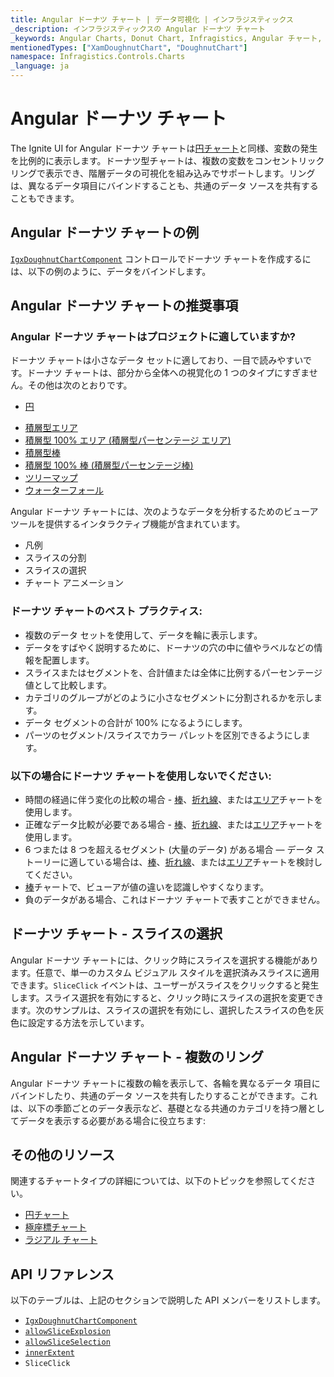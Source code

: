 ```yaml
---
title: Angular ドーナツ チャート | データ可視化 | インフラジスティックス
_description: インフラジスティックスの Angular ドーナツ チャート
_keywords: Angular Charts, Donut Chart, Infragistics, Angular チャート, ドーナツ チャート, インフラジスティックス
mentionedTypes: ["XamDoughnutChart", "DoughnutChart"]
namespace: Infragistics.Controls.Charts
_language: ja
---
```


# Angular ドーナツ チャート

The Ignite UI for Angular ドーナツ チャートは[円チャート](pie-chart.md)と同様、変数の発生を比例的に表示します。ドーナツ型チャートは、複数の変数をコンセントリック リングで表示でき、階層データの可視化を組み込みでサポートします。リングは、異なるデータ項目にバインドすることも、共通のデータ ソースを共有することもできます。

## Angular ドーナツ チャートの例

[`IgxDoughnutChartComponent`]({environment:dvApiBaseUrl}/products/ignite-ui-angular/api/docs/typescript/latest/classes/igxdoughnutchartcomponent.html) コントロールでドーナツ チャートを作成するには、以下の例のように、データをバインドします。

<code-view style="height: 600px" alt="Angular ドーナツ チャートの凡例"
           data-demos-base-url="{environment:dvDemosBaseUrl}"
                    iframe-src="{environment:dvDemosBaseUrl}/charts/doughnut-chart/legend"
                                                 github-src="charts/doughnut-chart/legend">
</code-view>


<div class="divider--half"></div>

## Angular ドーナツ チャートの推奨事項

### Angular ドーナツ チャートはプロジェクトに適していますか?

ドーナツ チャートは小さなデータ セットに適しており、一目で読みやすいです。ドーナツ チャートは、部分から全体への視覚化の 1 つのタイプにすぎません。その他は次のとおりです。

*   [円](pie-chart.md)

<!-- - Funnel  -->

*   [積層型エリア](area-chart.md)
*   [積層型 100% エリア (積層型パーセンテージ エリア)](area-chart.md)
*   [積層型棒](bar-chart.md)
*   [積層型 100% 棒 (積層型パーセンテージ棒)](bar-chart.md)
*   [ツリーマップ](treemap-chart.md)
*   [ウォーターフォール](column-chart.md)

Angular ドーナツ チャートには、次のようなデータを分析するためのビューア ツールを提供するインタラクティブ機能が含まれています。

*   凡例
*   スライスの分割
*   スライスの選択
*   チャート アニメーション

### ドーナツ チャートのベスト プラクティス:

*   複数のデータ セットを使用して、データを輪に表示します。
*   データをすばやく説明するために、ドーナツの穴の中に値やラベルなどの情報を配置します。
*   スライスまたはセグメントを、合計値または全体に比例するパーセンテージ値として比較します。
*   カテゴリのグループがどのように小さなセグメントに分割されるかを示します。
*   データ セグメントの合計が 100% になるようにします。
*   パーツのセグメント/スライスでカラー パレットを区別できるようにします。

### 以下の場合にドーナツ チャートを使用しないでください:

*   時間の経過に伴う変化の比較の場合 - [棒](bar-chart.md)、[折れ線](line-chart.md)、または[エリア](area-chart.md)チャートを使用します。
*   正確なデータ比較が必要である場合 - [棒](bar-chart.md)、[折れ線](line-chart.md)、または[エリア](area-chart.md)チャートを使用します。
*   6 つまたは 8 つを超えるセグメント (大量のデータ) がある場合 — データ ストーリーに適している場合は、[棒](bar-chart.md)、[折れ線](line-chart.md)、または[エリア](area-chart.md)チャートを検討してください。
*   [棒](bar-chart.md)チャートで、ビューアが値の違いを認識しやすくなります。
*   負のデータがある場合、これはドーナツ チャートで表すことができません。

## ドーナツ チャート - スライスの選択

Angular ドーナツ チャートには、クリック時にスライスを選択する機能があります。任意で、単一のカスタム ビジュアル スタイルを選択済みスライスに適用できます。`SliceClick` イベントは、ユーザーがスライスをクリックすると発生します。スライス選択を有効にすると、クリック時にスライスの選択を変更できます。次のサンプルは、スライスの選択を有効にし、選択したスライスの色を灰色に設定する方法を示しています。

<code-view style="height: 600px" alt="Angular ドーナツ スライスの選択"
           data-demos-base-url="{environment:dvDemosBaseUrl}"
                    iframe-src="{environment:dvDemosBaseUrl}/charts/doughnut-chart/selection"
                                                 github-src="charts/doughnut-chart/selection">
</code-view>


<div class="divider--half"></div>

## Angular ドーナツ チャート - 複数のリング

Angular ドーナツ チャートに複数の輪を表示して、各輪を異なるデータ 項目にバインドしたり、共通のデータ ソースを共有したりすることができます。これは、以下の季節ごとのデータ表示など、基礎となる共通のカテゴリを持つ層としてデータを表示する必要がある場合に役立ちます:

<code-view style="height: 600px" alt="Angular ドーナツ チャート複数のリング"
           data-demos-base-url="{environment:dvDemosBaseUrl}"
                    iframe-src="{environment:dvDemosBaseUrl}/charts/doughnut-chart/rings"
                                                 github-src="charts/doughnut-chart/rings">
</code-view>


<div class="divider--half"></div>

## その他のリソース

関連するチャートタイプの詳細については、以下のトピックを参照してください。

*   [円チャート](pie-chart.md)
*   [極座標チャート](polar-chart.md)
*   [ラジアル チャート](radial-chart.md)

## API リファレンス

以下のテーブルは、上記のセクションで説明した API メンバーをリストします。

*   [`IgxDoughnutChartComponent`]({environment:dvApiBaseUrl}/products/ignite-ui-angular/api/docs/typescript/latest/classes/igxdoughnutchartcomponent.html)
*   [`allowSliceExplosion`]({environment:dvApiBaseUrl}/products/ignite-ui-angular/api/docs/typescript/latest/classes/igxdoughnutchartcomponent.html#allowsliceexplosion)
*   [`allowSliceSelection`]({environment:dvApiBaseUrl}/products/ignite-ui-angular/api/docs/typescript/latest/classes/igxdoughnutchartcomponent.html#allowsliceselection)
*   [`innerExtent`]({environment:dvApiBaseUrl}/products/ignite-ui-angular/api/docs/typescript/latest/classes/igxdoughnutchartcomponent.html#innerextent)
*   `SliceClick`
